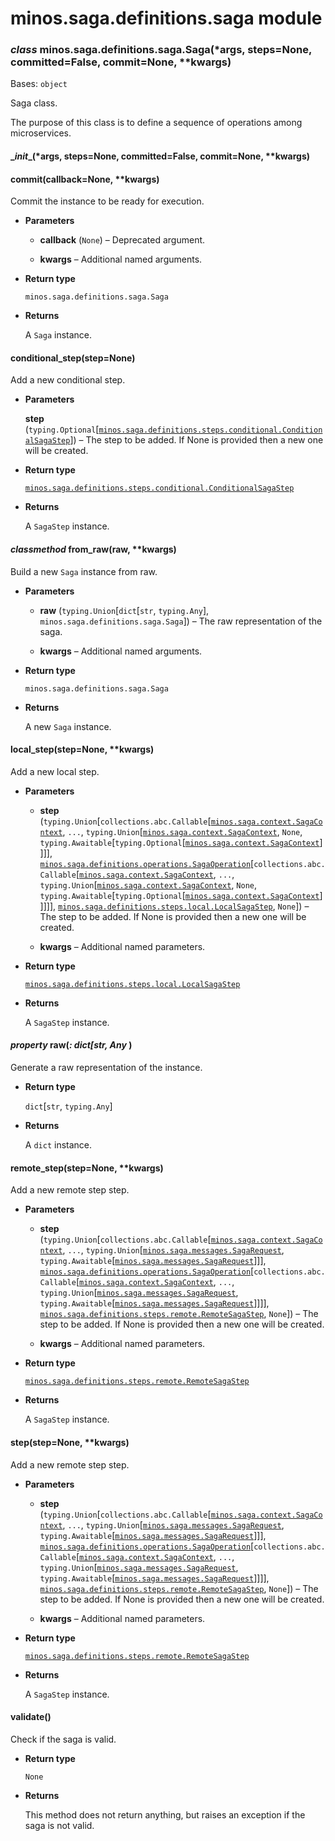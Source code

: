 # minos.saga.definitions.saga module


### _class_ minos.saga.definitions.saga.Saga(\*args, steps=None, committed=False, commit=None, \*\*kwargs)
Bases: `object`

Saga class.

The purpose of this class is to define a sequence of operations among microservices.


#### \__init__(\*args, steps=None, committed=False, commit=None, \*\*kwargs)

#### commit(callback=None, \*\*kwargs)
Commit the instance to be ready for execution.


* **Parameters**

    
    * **callback** (`None`) – Deprecated argument.


    * **kwargs** – Additional named arguments.



* **Return type**

    `minos.saga.definitions.saga.Saga`



* **Returns**

    A `Saga` instance.



#### conditional_step(step=None)
Add a new conditional step.


* **Parameters**

    **step** (`typing.Optional`[[`minos.saga.definitions.steps.conditional.ConditionalSagaStep`](minos.saga.definitions.steps.conditional.md#minos.saga.definitions.steps.conditional.ConditionalSagaStep)]) – The step to be added. If None is provided then a new one will be created.



* **Return type**

    [`minos.saga.definitions.steps.conditional.ConditionalSagaStep`](minos.saga.definitions.steps.conditional.md#minos.saga.definitions.steps.conditional.ConditionalSagaStep)



* **Returns**

    A `SagaStep` instance.



#### _classmethod_ from_raw(raw, \*\*kwargs)
Build a new `Saga` instance from raw.


* **Parameters**

    
    * **raw** (`typing.Union`[`dict`[`str`, `typing.Any`], `minos.saga.definitions.saga.Saga`]) – The raw representation of the saga.


    * **kwargs** – Additional named arguments.



* **Return type**

    `minos.saga.definitions.saga.Saga`



* **Returns**

    A new `Saga` instance.



#### local_step(step=None, \*\*kwargs)
Add a new local step.


* **Parameters**

    
    * **step** (`typing.Union`[`collections.abc.Callable`[[`minos.saga.context.SagaContext`](minos.saga.context.md#minos.saga.context.SagaContext), `...`, `typing.Union`[[`minos.saga.context.SagaContext`](minos.saga.context.md#minos.saga.context.SagaContext), `None`, `typing.Awaitable`[`typing.Optional`[[`minos.saga.context.SagaContext`](minos.saga.context.md#minos.saga.context.SagaContext)]]]], [`minos.saga.definitions.operations.SagaOperation`](minos.saga.definitions.operations.md#minos.saga.definitions.operations.SagaOperation)[`collections.abc.Callable`[[`minos.saga.context.SagaContext`](minos.saga.context.md#minos.saga.context.SagaContext), `...`, `typing.Union`[[`minos.saga.context.SagaContext`](minos.saga.context.md#minos.saga.context.SagaContext), `None`, `typing.Awaitable`[`typing.Optional`[[`minos.saga.context.SagaContext`](minos.saga.context.md#minos.saga.context.SagaContext)]]]]], [`minos.saga.definitions.steps.local.LocalSagaStep`](minos.saga.definitions.steps.local.md#minos.saga.definitions.steps.local.LocalSagaStep), `None`]) – The step to be added. If None is provided then a new one will be created.


    * **kwargs** – Additional named parameters.



* **Return type**

    [`minos.saga.definitions.steps.local.LocalSagaStep`](minos.saga.definitions.steps.local.md#minos.saga.definitions.steps.local.LocalSagaStep)



* **Returns**

    A `SagaStep` instance.



#### _property_ raw(_: dict[str, Any_ )
Generate a raw representation of the instance.


* **Return type**

    `dict`[`str`, `typing.Any`]



* **Returns**

    A `dict` instance.



#### remote_step(step=None, \*\*kwargs)
Add a new remote step step.


* **Parameters**

    
    * **step** (`typing.Union`[`collections.abc.Callable`[[`minos.saga.context.SagaContext`](minos.saga.context.md#minos.saga.context.SagaContext), `...`, `typing.Union`[[`minos.saga.messages.SagaRequest`](minos.saga.messages.md#minos.saga.messages.SagaRequest), `typing.Awaitable`[[`minos.saga.messages.SagaRequest`](minos.saga.messages.md#minos.saga.messages.SagaRequest)]]], [`minos.saga.definitions.operations.SagaOperation`](minos.saga.definitions.operations.md#minos.saga.definitions.operations.SagaOperation)[`collections.abc.Callable`[[`minos.saga.context.SagaContext`](minos.saga.context.md#minos.saga.context.SagaContext), `...`, `typing.Union`[[`minos.saga.messages.SagaRequest`](minos.saga.messages.md#minos.saga.messages.SagaRequest), `typing.Awaitable`[[`minos.saga.messages.SagaRequest`](minos.saga.messages.md#minos.saga.messages.SagaRequest)]]]], [`minos.saga.definitions.steps.remote.RemoteSagaStep`](minos.saga.definitions.steps.remote.md#minos.saga.definitions.steps.remote.RemoteSagaStep), `None`]) – The step to be added. If None is provided then a new one will be created.


    * **kwargs** – Additional named parameters.



* **Return type**

    [`minos.saga.definitions.steps.remote.RemoteSagaStep`](minos.saga.definitions.steps.remote.md#minos.saga.definitions.steps.remote.RemoteSagaStep)



* **Returns**

    A `SagaStep` instance.



#### step(step=None, \*\*kwargs)
Add a new remote step step.


* **Parameters**

    
    * **step** (`typing.Union`[`collections.abc.Callable`[[`minos.saga.context.SagaContext`](minos.saga.context.md#minos.saga.context.SagaContext), `...`, `typing.Union`[[`minos.saga.messages.SagaRequest`](minos.saga.messages.md#minos.saga.messages.SagaRequest), `typing.Awaitable`[[`minos.saga.messages.SagaRequest`](minos.saga.messages.md#minos.saga.messages.SagaRequest)]]], [`minos.saga.definitions.operations.SagaOperation`](minos.saga.definitions.operations.md#minos.saga.definitions.operations.SagaOperation)[`collections.abc.Callable`[[`minos.saga.context.SagaContext`](minos.saga.context.md#minos.saga.context.SagaContext), `...`, `typing.Union`[[`minos.saga.messages.SagaRequest`](minos.saga.messages.md#minos.saga.messages.SagaRequest), `typing.Awaitable`[[`minos.saga.messages.SagaRequest`](minos.saga.messages.md#minos.saga.messages.SagaRequest)]]]], [`minos.saga.definitions.steps.remote.RemoteSagaStep`](minos.saga.definitions.steps.remote.md#minos.saga.definitions.steps.remote.RemoteSagaStep), `None`]) – The step to be added. If None is provided then a new one will be created.


    * **kwargs** – Additional named parameters.



* **Return type**

    [`minos.saga.definitions.steps.remote.RemoteSagaStep`](minos.saga.definitions.steps.remote.md#minos.saga.definitions.steps.remote.RemoteSagaStep)



* **Returns**

    A `SagaStep` instance.



#### validate()
Check if the saga is valid.


* **Return type**

    `None`



* **Returns**

    This method does not return anything, but raises an exception if the saga is not valid.
